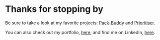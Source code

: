 # Thanks for stopping by
Be sure to take a look at my favorite projects: [Pack-Buddy](https://github.com/jamesnitz/Pack-Buddy) and 
[Prioritiser](https://github.com/jamesnitz/prioritiser).

You can also check out my portfolio, [here](https://www.linkedin.com/in/jamesnitz/), and find me on LinkedIn, [here](https://www.linkedin.com/in/jamesnitz/).